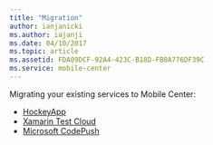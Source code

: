```yaml
---
title: "Migration"
author: ianjanicki
ms.author: iajanji
ms.date: 04/10/2017
ms.topic: article
ms.assetid: FDA09DCF-92A4-423C-B18D-FB0A776DF39C
ms.service: mobile-center
---
```


Migrating your existing services to Mobile Center:

* [HockeyApp](~/migration/hockeyapp/index.md)
* [Xamarin Test Cloud](~/migration/test-cloud/index.md)
* [Microsoft CodePush](~/migration/codepush/index.md)
